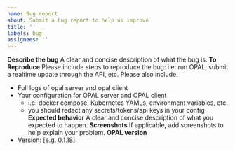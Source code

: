 ```yaml
---
name: Bug report
about: Submit a bug report to help us improve
title: ''
labels: bug
assignees: ''
---
```

**Describe the bug**
A clear and concise description of what the bug is.
**To Reproduce**
Please include steps to reproduce the bug: i.e: run OPAL, submit a realtime update through the API, etc.
Please also include:
- Full logs of opal server and opal client
- Your configuration for OPAL server and OPAL client
  - i.e: docker compose, Kubernetes YAMLs, environment variables, etc.
  - you should redact any secrets/tokens/api keys in your config
**Expected behavior**
A clear and concise description of what you expected to happen.
**Screenshots**
If applicable, add screenshots to help explain your problem.
**OPAL version**
 - Version: [e.g. 0.1.18]
